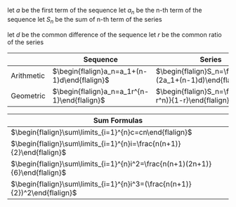 let $a$ be the first term of the sequence
let $a_n$ be the n-th term of the sequence
let $S_n$ be the sum of n-th term of the series

let $d$ be the common difference of the sequence
let $r$ be the common ratio of the series

|            | Sequence                                     | Series                                                     |
| ---------- | -------------------------------------------- | ---------------------------------------------------------- |
| Arithmetic | $\begin{flalign}a_n=a_1+(n-1)d\end{flalign}$ | $\begin{flalign}S_n=\frac{n}{2}(2a_1+(n-1)d)\end{flalign}$ |
| Geometric  | $\begin{flalign}a_n=a_1r^{n-1}\end{flalign}$ | $\begin{flalign}S_n=\frac{a_1(1-r^n)}{1-r}\end{flalign}$   |

| Sum Formulas                                                                  |
| ----------------------------------------------------------------------------- |
| $\begin{flalign}\sum\limits_{i=1}^{n}c=cn\end{flalign}$                       |
| $\begin{flalign}\sum\limits_{i=1}^{n}i=\frac{n(n+1)}{2}\end{flalign}$         |
| $\begin{flalign}\sum\limits_{i=1}^{n}i^2=\frac{n(n+1)(2n+1)}{6}\end{flalign}$ |
| $\begin{flalign}\sum\limits_{i=1}^{n}i^3=(\frac{n(n+1)}{2})^2\end{flalign}$   |

